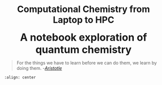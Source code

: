 #  <center><b>Computational Chemistry from Laptop to HPC</b></center>

<center><b><font size="6"> A notebook exploration of quantum chemistry </font></b></center>

> For the things we have to learn before we can do them, we learn by doing them.
> -[*Aristotle*](https://en.wikipedia.org/wiki/Aristotle)

```{figure} ../img/intro/cover_96dpi.png
:align: center
```

